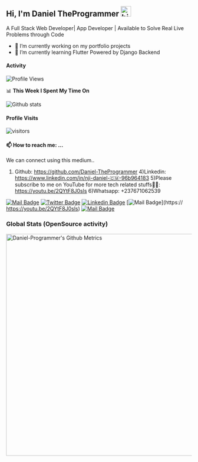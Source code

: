  ## Hi, I'm Daniel TheProgrammer <img src="https://user-images.githubusercontent.com/1303154/88677602-1635ba80-d120-11ea-84d8-d263ba5fc3c0.gif" width="28px" alt="hi">

 A Full Stack Web Developer| App Developer | Available to Solve Real Live Problems through Code
- 🔭 I’m currently working on my portfolio projects
- 🌱 I’m currently learning Flutter Powered by Django Backend

#### Activity
<!--START_SECTION:waka-->
![Profile Views](http://img.shields.io/badge/Profile%20Views-25-blue)

📊 **This Week I Spent My Time On** 




<!--END_SECTION:waka-->


![Github stats](https://github-readme-stats.vercel.app/api?username=Daniel-TheProgrammer&theme=vue&show_icons=true&count_private=true)
 
 #### Profile Visits 

![visitors](https://visitor-badge.glitch.me/badge?page_id=Daniel-TheProgrammer)

#### 📫 How to reach me: ...


We can connect using this medium..

1) Github: https://github.com/Daniel-TheProgrammer
4)Linkedin: https://www.linkedin.com/in/nji-daniel-🇨🇲-96b964183
5)Please subscribe to me on YouTube for more tech related stuffs🙏🏾: https://youtu.be/2QYtF8J0sls
6)Whatsapp: +237671062539


[![Mail Badge](https://img.shields.io/badge/-njidaniel-c0392b?style=flat&labelColor=c0392b&logo=gmail&logoColor=white)](mailto:njid18753@gmail.com)
[![Twitter Badge](https://img.shields.io/badge/-@NJIDANIEL4-1ca0f1?style=flat&labelColor=1ca0f1&logo=twitter&logoColor=white&link=https://twitter.com/NJIDANIEL4)](https://twitter.com/NJIDANIEL4/) [![Linkedin Badge](https://www.linkedin.com/in/nji-daniel-🇨🇲-96b964183?style=flat&labelColor=0e76a8&logo=linkedin&logoColor=white)](https://www.linkedin.com/in/nji-daniel-🇨🇲-96b964183)
 [![Mail Badge](https://img.shields.io/badge/-Daniel-TheProgrammer-e74c3c?style=flat&labelColor=e74c3c&logo=youtube&logoColor=white)](https:// https://youtu.be/2QYtF8J0sls)  [![Mail Badge](https://img.shields.io/badge/-@njidanilo-405DE6?style=flat&labelColor=5851DB&logo=instagram&logoColor=white)](https://instagram.com/njidanilo)


### Global Stats (OpenSource activity)
<p>
    <img width="600"  
         src="https://metrics.lecoq.io/Daniel-TheProgrammer?id=Daniel-TheProgrammer" 
         alt="Daniel-Programmer's Github Metrics"
    />
</p>


